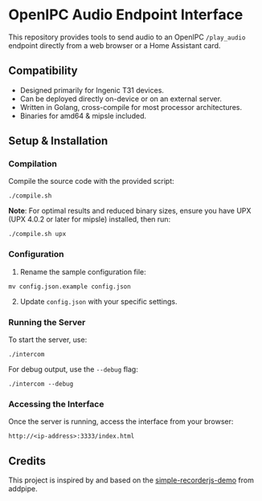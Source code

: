 # OpenIPC Audio Endpoint Interface

This repository provides tools to send audio to an OpenIPC `/play_audio` endpoint directly from a web browser or a Home Assistant card.

## Compatibility

- Designed primarily for Ingenic T31 devices.
- Can be deployed directly on-device or on an external server.
- Written in Golang, cross-compile for most processor architectures.
- Binaries for amd64 & mipsle included.

## Setup & Installation

### Compilation

Compile the source code with the provided script:

`./compile.sh`

**Note**: For optimal results and reduced binary sizes, ensure you have UPX (UPX 4.0.2 or later for mipsle) installed, then run:

`./compile.sh upx`

### Configuration

1. Rename the sample configuration file:

`mv config.json.example config.json`

2. Update `config.json` with your specific settings.

### Running the Server

To start the server, use:

`./intercom`

For debug output, use the `--debug` flag:

`./intercom --debug`

### Accessing the Interface

Once the server is running, access the interface from your browser:

`http://<ip-address>:3333/index.html`

## Credits

This project is inspired by and based on the [simple-recorderjs-demo](https://github.com/addpipe/simple-recorderjs-demo/tree/master) from addpipe.
